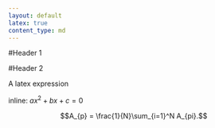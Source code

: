 ```yaml
---
layout: default
latex: true
content_type: md
---
```

#Header 1

#Header 2 

A latex expression

inline: $ax^2 + bx + c = 0$

$$A_{p} = \frac{1}{N}\sum_{i=1}^N A_{pi}.$$
